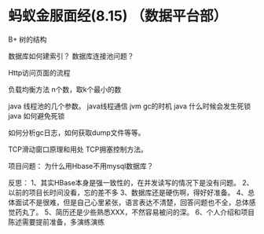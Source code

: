 # 蚂蚁金服面经(8.15) （数据平台部）

B+ 树的结构

数据库如何建索引？
数据库连接池问题？

Http访问页面的流程

负载均衡方法
n个数，取k个最小的数

java 线程池的几个参数。
java线程通信
jvm gc的时机
java 什么时候会发生死锁
java 如何避免死锁

如何分析gc日志，如何获取dump文件等等。

TCP滑动窗口原理和用处
TCP拥塞控制方法。 

项目问题：
为什么用Hbase不用mysql数据库？


反思：
1、其实HBase本身是强一致性的，在并发读写的情况下是没有问题。
2、以前的项目长时间没看，忘的差不多
3、数据库还是硬伤啊，得好好准备。
4、总体面试不是很难，但是自己心里紧张，语言表达不清楚，回答问题也不全，总体感觉药丸了。
5、简历还是少些熟悉XXX，不然容易被问的深。
6、个人介绍和项目陈述需要提前准备，多演练演练

